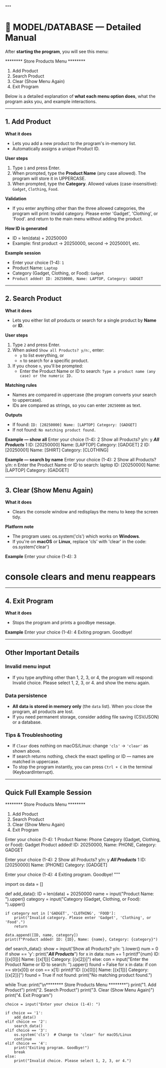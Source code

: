 """
# 🏪 MODEL/DATABASE — Detailed Manual

After **starting the program**, you will see this menu:

******** Store Products Menu ********

1. Add Product
2. Search Product
3. Clear (Show Menu Again)
4. Exit Program

Below is a detailed explanation of **what each menu option does**, what the program asks you, and example interactions.

---

## 1. Add Product
**What it does**
- Lets you add a new product to the program's in-memory list.
- Automatically assigns a unique Product ID.

**User steps**
1. Type `1` and press Enter.
2. When prompted, type the **Product Name** (any case allowed). The program will store it in UPPERCASE.
3. When prompted, type the **Category**. Allowed values (case-insensitive): `Gadget`, `Clothing`, `Food`.

**Validation**
- If you enter anything other than the three allowed categories, the program will print:
  Invalid category. Please enter 'Gadget', 'Clothing', or 'Food'.
  and return to the main menu without adding the product.

**How ID is generated**
- ID = len(data) + 20250000
- Example: first product → 20250000, second → 20250001, etc.

**Example session**
- Enter your choice (1-4): `1`
- Product Name: `Laptop`
- Category (Gadget, Clothing, or Food): `Gadget`
- `Product added! ID: 20250000, Name: LAPTOP, Category: GADGET`

---

## 2. Search Product
**What it does**
- Lets you either list *all* products or search for a single product by **Name** or **ID**.

**User steps**
1. Type `2` and press Enter.
2. When asked `Show all Products? y/n:`, enter:
   - `y` to list everything, or
   - `n` to search for a specific product.
3. If you chose `n`, you'll be prompted:
   - Enter the Product Name or ID to search: `Type a product name (any case) or the numeric ID.`

**Matching rules**
- Names are compared in uppercase (the program converts your search to uppercase).
- IDs are compared as strings, so you can enter `20250000` as text.

**Outputs**
- If found:
  `ID: [20250000] Name: [LAPTOP] Category: [GADGET]`
- If not found:
  `No matching product found.`

**Example — show all**
Enter your choice (1-4): 2
Show all Products? y/n: y
***All Products***
1 ID: [20250000] Name: [LAPTOP] Category: [GADGET]
2 ID: [20250001] Name: [SHIRT]  Category: [CLOTHING]

**Example — search by name**
Enter your choice (1-4): 2
Show all Products? y/n: n
Enter the Product Name or ID to search: laptop
ID: [20250000] Name: [LAPTOP] Category: [GADGET]

---

## 3. Clear (Show Menu Again)
**What it does**
- Clears the console window and redisplays the menu to keep the screen tidy.

**Platform note**
- The program uses:
  os.system('cls')
  which works on **Windows**.
- If you're on **macOS** or **Linux**, replace 'cls' with 'clear' in the code:
  os.system('clear')

**Example**
Enter your choice (1-4): 3
# console clears and menu reappears

---

## 4. Exit Program
**What it does**
- Stops the program and prints a goodbye message.

**Example**
Enter your choice (1-4): 4
Exiting program. Goodbye!

---

## Other Important Details

### Invalid menu input
- If you type anything other than 1, 2, 3, or 4, the program will respond:
  Invalid choice. Please select 1, 2, 3, or 4.
  and show the menu again.

### Data persistence
- **All data is stored in memory only** (the `data` list). When you close the program, all products are lost.
- If you need permanent storage, consider adding file saving (CSV/JSON) or a database.

### Tips & Troubleshooting
- If `Clear` does nothing on macOS/Linux: change `'cls'` → `'clear'` as shown above.
- If search returns nothing, check the exact spelling or ID — names are matched in uppercase.
- To stop the program instantly, you can press `Ctrl + C` in the terminal (KeyboardInterrupt).

---

## Quick Full Example Session
******** Store Products Menu ********
1. Add Product
2. Search Product
3. Clear (Show Menu Again)
4. Exit Program

Enter your choice (1-4): 1
Product Name: Phone
Category (Gadget, Clothing, or Food): Gadget
Product added! ID: 20250000, Name: PHONE, Category: GADGET

Enter your choice (1-4): 2
Show all Products? y/n: y
***All Products***
1 ID: [20250000] Name: [PHONE] Category: [GADGET]

Enter your choice (1-4): 4
Exiting program. Goodbye!
"""

import os
data = []

def add_data():
    ID = len(data) + 20250000
    name = input("Product Name: ").upper()
    category = input("Category (Gadget, Clothing, or Food): ").upper()

    if category not in ['GADGET', 'CLOTHING', 'FOOD']:
        print("Invalid category. Please enter 'Gadget', 'Clothing', or 'Food'.")
        return

    data.append([ID, name, category])
    print(f"Product added! ID: {ID}, Name: {name}, Category: {category}")

def search_data():
    show = input('Show all Products? y/n: ').lower()
    num = 0
    if show == 'y':
        print("***All Products***")
        for x in data:
            num += 1
            print(f"{num} ID: [{x[0]}] Name: [{x[1]}] Category: [{x[2]}]")
    else:
        con = input("Enter the Product Name or ID to search: ").upper()
        found = False
        for x in data:
            if con == str(x[0]) or con == x[1]:
                print(f"ID: [{x[0]}] Name: [{x[1]}] Category: [{x[2]}]")
                found = True
        if not found:
            print("No matching product found.")

while True:
    print("\n******** Store Products Menu ********")
    print("1. Add Product")
    print("2. Search Product")
    print("3. Clear (Show Menu Again)")
    print("4. Exit Program")

    choice = input("Enter your choice (1-4): ")

    if choice == '1':
        add_data()
    elif choice == '2':
        search_data()
    elif choice == '3':
        os.system('cls')  # Change to 'clear' for macOS/Linux
        continue
    elif choice == '4':
        print("Exiting program. Goodbye!")
        break
    else:
        print("Invalid choice. Please select 1, 2, 3, or 4.")

